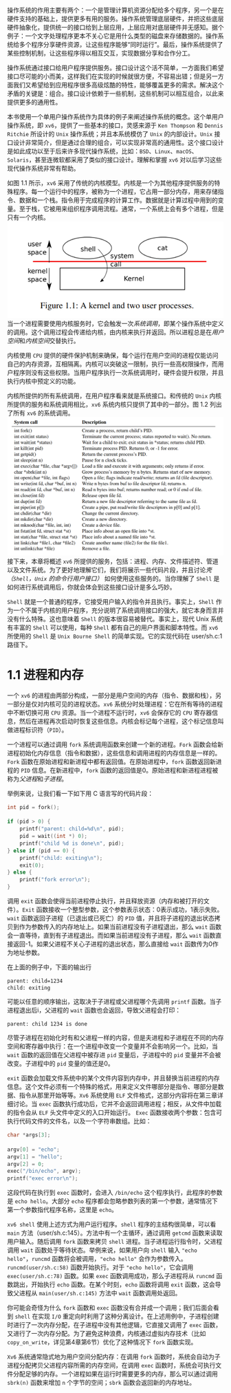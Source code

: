 操作系统的作用主要有两个：一个是管理计算机资源分配给多个程序，另一个是在硬件支持的基础上，提供更多有用的服务。操作系统管理底层硬件，并把这些底层硬件抽象化，提供统一的接口给到上层应用，上层应用对底层硬件并无感知。据个例子：一个文字处理程序更本不关心它是用什么类型的磁盘来存储数据的。操作系统给多个程序分享硬件资源，让这些程序能够“同时运行”。最后，操作系统提供了某些控制机制，让这些程序得以相互交互，实现数据分享和合作分工。

操作系统通过接口给用户程序提供服务。接口设计这个活不简单，一方面我们希望接口尽可能的小而美，这样我们在实现的时候就很方便，不容易出错；但是另一方面我们又希望给到应用程序很多高级炫酷的特性，能够覆盖更多的需求。解决这个矛盾的关键是：组合。接口设计依赖于一些机制，这些机制可以相互组合，以此来提供更多的通用性。

本书使用一个单用户操作系统作为具体的例子来阐述操作系统的概念。这个单用户操作系统，即 `xv6`，提供了一些基本的接口，灵感来源于 `Ken Thompson` 和 `Dennis Ritchie` 所设计的 `Unix` 操作系统；并且本系统模仿了 `Unix` 的内部设计。`Unix` 接口设计非常简介，但是通过合理的组合，可以实现非常高的通用性。这个接口设计是如此成功以至于后来许多现代操作系统，比如：`BSD`、`Linux`、`macOS`、`Solaris`，甚至连微软都采用了类似的接口设计。理解和掌握 `xv6` 对以后学习这些现代操作系统非常有帮助。

如图 1.1 所示，`xv6` 采用了传统的内核模型。内核是一个为其他程序提供服务的特殊程序。每一个运行中的程序，被称为一个进程，它占用一部分内存，用来存储指令、数据和一个栈。指令用于完成程序的计算工作。数据就是计算过程中用到的变量。至于栈，它被用来组织程序调用流程。通常，一个系统上会有多个进程，但是只有一个内核。
![figure1.1](./img/figure1.1.png)
当一个进程需要使用内核服务时，它会触发一次*系统调用*，即某个操作系统中定义的调用。这个调用过程会传递给内核，由内核来执行并返回。所以进程总是在*用户空间*和*内核空间*交替执行。

内核使用 `CPU` 提供的硬件保护机制来确保，每个运行在用户空间的进程仅能访问自己的内存资源，互相隔离。内核可以突破这一限制，执行一些高权限操作，而用户程序则没有这些权限。当用户程序执行一次系统调用时，硬件会提升权限，并且执行内核中预定义的功能。

内核所提供的所有系统调用，在用户程序看来就是系统接口。和传统的 `Unix` 内核所提供的服务和系统调用相比，`xv6` 系统内核只提供了其中的一部分。图 1.2 列出了所有 `xv6` 的系统调用。
![figure1.1](./img/figure1.2.png)
接下来，本章将概述 `xv6` 所提供的服务，包括：进程、内存、文件描述符、管道以及文件系统。为了更好地理解它们，我们将展示一些代码片段，并且讨论*壳（`Shell`，`Unix` 的命令行用户接口）* 如何使用这些服务的。当你理解了 `Shell` 是如何进行系统调用后，你就会体会到这些接口设计是多么巧妙。

`Shell` 就是一个普通的程序，它接受用户输入的指令并且执行。事实上，`Shell` 作为一个不属于内核的用户程序，充分说明了系统调用接口的强大，就它本身而言并没有什么特殊。这也意味着 `Shell` 的版本很容易被替代。事实上，现代 Unix 系统有丰富的 `Shell` 可以使用，每种 `Shell` 都有自己的用户界面和脚本特性。而 `xv6` 所使用的 `Shell` 是 `Unix Bourne Shell` 的简单实现。它的实现代码在 user/sh.c:1 路径下。
# 1.1 进程和内存
一个 `xv6` 的进程由两部分构成，一部分是用户空间的内存（指令、数据和栈），另一部分是仅对内核可见的进程状态。`xv6` 系统分时处理进程：它在所有等待的进程中不断切换可用 `CPU` 资源。当一个进程不运行时，`xv6` 会保存它的 `CPU` 寄存器信息，然后在进程再次启动时恢复这些信息。内核会标记每个进程，这个标记信息叫做进程标识符（`PID`）。

一个进程可以通过调用 `fork` 系统调用函数来创建一个新的进程。`Fork` 函数会给新进程初始化内存信息（指令和数据），这些信息和调用进程的内存信息是一样的。`Fork` 函数在原始进程和新进程中都有返回值。在原始进程中，`fork` 函数返回新进程的 `PID` 信息。在新进程中，`fork` 函数的返回值是0。原始进程和新进程进程被称为*父进程*和*子进程*。

举例来说，让我们看一下如下用 C 语言写的代码片段：
```c
int pid = fork();

if (pid > 0) {
    printf("parent: child=%d\n", pid);
    pid = wait((int *) 0);
    printf("child %d is done\n", pid);
} else if (pid == 0) {
    printf("child: exiting\n");
    exit(0);
} else {
    printf("fork error\n");
}
```
调用 `exit` 函数会使得当前进程停止执行，并且释放资源（内存和被打开的文件）。`Exit` 函数接收一个整型参数，这个参数表示状态：0表示成功，1表示失败。`wait` 函数返回子进程（已退出或已死亡）的 `PID` 值，并且将子进程的退出状态拷贝到作为参数传入的内存地址上。如果当前进程没有子进程退出，那么 `wait` 函数会一直等待，直到有子进程退出。而如果当前进程没有子进程，那么 `wait` 函数直接返回-1。如果父进程不关心子进程的退出状态，那么直接给 `wait` 函数传为0作为地址参数。

在上面的例子中，下面的输出行
```
parent: child=1234
child: exiting
```
可能以任意的顺序输出，这取决于子进程或父进程哪个先调用 `printf` 函数。当子进程退出后i，父进程的 `wait` 函数也会返回，导致父进程会打印：
```
parent: child 1234 is done
```
尽管子进程在初始化时有和父进程一样的内容，但是夫进程和子进程在不同的内存空间和寄存器中执行：在一个进程中改变一个变量并不会影响另一个。比如，当 `wait` 函数的返回值在父进程中被存进 `pid` 变量后，子进程中的 `pid` 变量并不会被改变。子进程中的 `pid` 变量的值还是0。

`exit` 函数会加载文件系统中的某个文件内容到内存中，并且替换当前进程的内存信息。这个文件必须有一个特殊的格式，用来定义文件哪部分是指令、哪部分是数据、指令从那里开始等等。`Xv6` 系统使用 `ELF` 文件格式，这部分内容将在第三章详细讨论。当 `exec` 函数执行成功后，它并不会返回调用进程；相反，从文件中加载的指令会从 `ELF` 头文件中定义的入口开始运行。 `Exec` 函数接收两个参数：包含可执行代码文件的文件名，以及一个字符串数组。比如：
```c
char *args[3];

argv[0] = "echo";
argv[1] = "hello";
argv[2] = 0;
exec("/bin/echo", argv);
printf("exec error\n");
```
这段代码在执行到 `exec` 函数时，会进入 `/bin/echo` 这个程序执行，此程序的参数是 `echo hello`。大部分 `echo` 程序都会忽略参数列表的第一个参数，通常情况下第一个参数指代程序名称，这里是 `echo`。

`xv6 shell` 使用上述方式为用户运行程序。`shell` 程序的主结构很简单，可以看 `main` 方法（user/sh.c:145）。方法中有一个主循环，通过调用 `getcmd` 函数来读取用户输入。随后调用 `fork` 函数来拷贝 `shell` 进程。当子进程运行指令时，父进程调用 `wait` 函数处于等待状态。举例来说，如果用户向 `shell` 输入 `"echo hello"`，`runcmd` 函数将会被调用，`"echo hello"` 会作为参数传入。`runcmd(user/sh.c:58)` 函数开始执行。对于 `"echo hello"`，它会调用 `exec(user/sh.c:78)` 函数。如果 `exec` 函数调用成功，那么子进程将从 `runcmd` 函数跳出，开始执行 `echo` 函数。在某个时刻，`echo` 函数将调用 `exit` 函数，这会导致父进程从 `main(user/sh.c:145)` 方法中 `wait` 函数调用处返回。

你可能会奇怪为什么 `fork` 函数和 `exec` 函数没有合并成一个调用；我们后面会看到 `shell` 在实现 `I/O` 重定向时利用了这种分离设计。在上述用例中，子进程创建时进行了一次内存分配，在子进程中没有其他逻辑，它直接又调用了 `exec` 函数，又进行了一次内存分配。为了避免这种浪费，内核通过虚拟内存技术（比如 `copy_on_write`，详见第4章第6节）优化了这种情况下 `fork` 函数实现。

`Xv6` 系统通常隐式地为用户空间分配内存：在调用 `fork` 函数时，系统会自动为子进程分配拷贝父进程内容所需的内存空间，在调用 `exec` 函数时，系统会可执行文件分配足够的内存。一个进程如果在运行时需要更多的内存，那么可以通过调用 `sbrk(n)` 函数来增加 `n` 个字节的空间；`sbrk` 函数会返回新的内存地址。